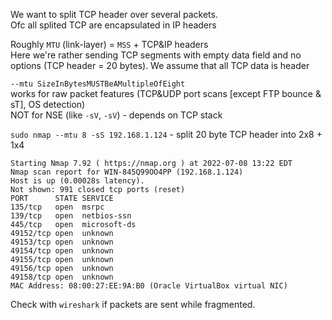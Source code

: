 We want to split TCP header over several packets.  
Ofc all splited TCP are encapsulated in IP headers  

Roughly `MTU` (link-layer) = `MSS` + TCP&IP headers  
Here we're rather sending TCP segments with empty data field and no options (TCP header = 20 bytes). We assume that all TCP data is header  

`--mtu SizeInBytesMUSTBeAMultipleOfEight`  
works for raw packet features (TCP&UDP port scans [except FTP bounce & sT], OS detection)  
NOT for NSE (like `-sV`, `-sV`) - depends on TCP stack  

`sudo nmap --mtu 8 -sS 192.168.1.124` - split 20 byte TCP header into 2x8 + 1x4  
```
Starting Nmap 7.92 ( https://nmap.org ) at 2022-07-08 13:22 EDT
Nmap scan report for WIN-845Q99OO4PP (192.168.1.124)
Host is up (0.00028s latency).
Not shown: 991 closed tcp ports (reset)
PORT      STATE SERVICE
135/tcp   open  msrpc
139/tcp   open  netbios-ssn
445/tcp   open  microsoft-ds
49152/tcp open  unknown
49153/tcp open  unknown
49154/tcp open  unknown
49155/tcp open  unknown
49156/tcp open  unknown
49158/tcp open  unknown
MAC Address: 08:00:27:EE:9A:B0 (Oracle VirtualBox virtual NIC)
```

Check with `wireshark` if packets are sent while fragmented.